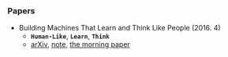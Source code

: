 ### Papers

- Building Machines That Learn and Think Like People (2016. 4)
	- **`Human-Like`**, **`Learn`**, **`Think`**
	- [arXiv](https://arxiv.org/abs/1604.00289), [note](notes/ml_learn_and_think_like_human.md), [the morning paper](https://blog.acolyer.org/2016/11/25/building-machines-that-learn-and-think-like-people/)